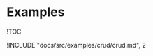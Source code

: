 # Examples

!TOC

<!-- !INCLUDE "docs/src/examples/files/files.md", 2 -->

!INCLUDE "docs/src/examples/crud/crud.md", 2
